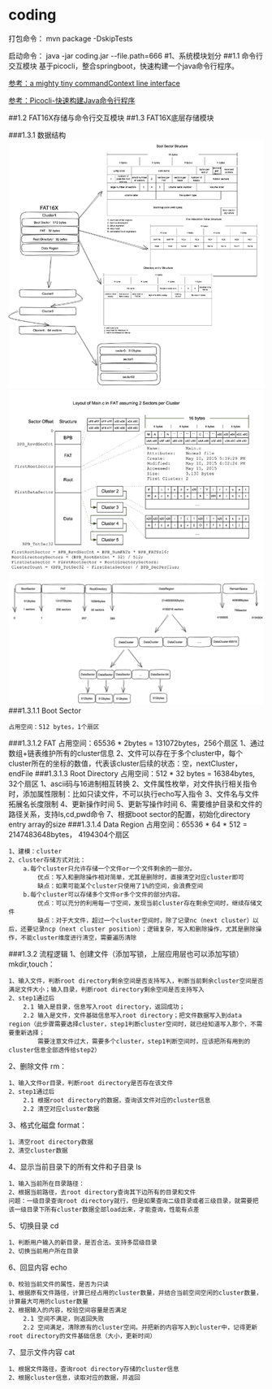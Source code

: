 coding
=============================
打包命令：
mvn package -DskipTests

启动命令：
java -jar coding.jar --file.path=666
#1、系统模块划分
##1.1 命令行交互模块
基于picocli，整合springboot，快速构建一个java命令行程序。

[参考：a mighty tiny commandContext line interface](https://picocli.info/)

[参考：Picocli-快速构建Java命令行程序](https://juejin.cn/post/6944734171050819614)

##1.2 FAT16X存储与命令行交互模块
##1.3 FAT16X底层存储模块

###1.3.1 数据结构
![img_2.png](img_2.png)![img_1.png](img_1.png)![img_3.png](img_3.png)
###1.3.1.1 Boot Sector

    占用空间：512 bytes，1个扇区

###1.3.1.2 FAT
    占用空间：65536 * 2bytes = 131072bytes，256个扇区
    1、通过数组+链表维护所有的cluster信息
    2、文件可以存在于多个cluster中，每个cluster所在的坐标的数值，代表该cluster后续的状态：空，nextCluster，endFile
###1.3.1.3 Root Directory
    占用空间：512 * 32 bytes = 16384bytes, 32个扇区
    1、ascii码与16进制相互转换
    2、文件属性枚举，对文件执行相关指令时，添加属性限制：比如只读文件，不可以执行echo写入指令
    3、文件名与文件拓展名长度限制
    4、更新操作时间
    5、更新写操作时间
    6、需要维护目录和文件的路径关系，支持ls,cd,pwd命令
    7、根据boot sector的配置，初始化directory entry array的size
###1.3.1.4 Data Region
占用空间：65536 * 64 * 512 = 2147483648bytes， 4194304个扇区

    1、建模：cluster
    2、cluster存储方式对比：
        a.每个cluster只允许存储一个文件or一个文件剩余的一部分。
            优点：写入和删除操作相对简单，尤其是删除时，直接清空对应cluster即可
            缺点：如果可能某个cluster只使用了1%的空间，会浪费空间
        b.每个cluster可以存储多个文件or多个文件的部分内容。
            优点：可以充分的利用每一寸空间，发现当前cluster存在剩余空间时，继续存储文件
            缺点：对于大文件，超过一个cluster空间时，除了记录nc（next cluster）以后，还要记录ncp（next cluster position）；逻辑复杂，写入和删除操作，尤其是删除操作，不能cluster维度进行清空，需要遍历清除
###1.3.2 流程逻辑
1、创建文件（添加写锁，上层应用层也可以添加写锁）mkdir,touch：
```
1、输入文件，判断root directory剩余空间是否支持写入，判断当前剩余cluster空间是否满足文件大小；输入目录，判断root directory剩余空间是否支持写入
2、step1通过后
    2.1 输入是目录，信息写入root directory，返回成功；
    2.2 输入是文件，文件基础信息写入root directory；把文件数据写入到data region（此步骤需要选择cluster，step1判断cluster空间时，就已经知道写入那个，不需要重新选择；
        需要注意文件过大，需要多个cluster，step1判断空间时，应该把所有用到的cluster信息全部透传给step2）
```
2、删除文件 rm：
```
1、输入文件or目录，判断root directory是否存在该文件
2、step1通过后
    2.1 根据root directory的数据，查询该文件对应的cluster信息
    2.2 清空对应cluster数据
```
3、格式化磁盘 format：
```
1、清空root directory数据
2、清空cluster数据
```
4、显示当前目录下的所有文件和子目录 ls
```
1、输入当前所在目录路径：
2、根据当前路径，去root directory查询其下边所有的目录和文件
问题：一级目录查询root directory就行，但是如果查询二级目录或者三级目录，就需要把该一级目录下所有cluster数据全部load出来，才能查询，性能有点差
```
5、切换目录 cd
```
1、判断用户输入的新目录，是否合法。支持多层级目录
2、切换当前用户所在目录
```
6、回显内容 echo
```
0、校验当前文件的属性，是否为只读
1、根据原有文件路径，计算已经占用的cluster数量，并结合当前空间空闲的cluster数量，计算最大可用的cluster数量
2、根据输入的内容，校验空间容量是否满足
    2.1 空间不满足，则返回失败
    2.2 空间满足，清除原有的cluster空间。并把新的内容写入到cluster中，记得更新root directory的文件基础信息（大小，更新时间）
```
7、显示文件内容 cat
```
1、根据文件路径，查询root directory存储的cluster信息
2、根据cluster信息，读取对应的数据，并返回
```
